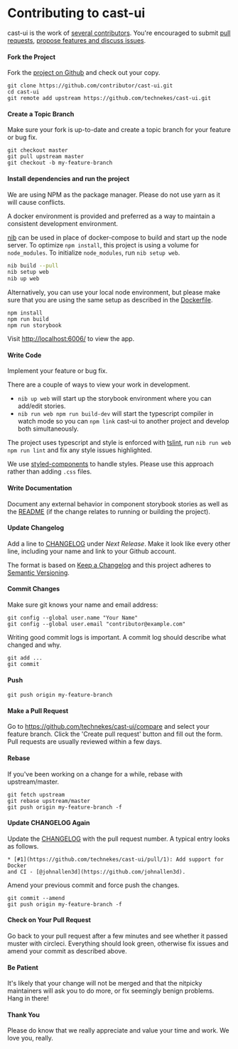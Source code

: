 # Contributing to cast-ui

cast-ui is the work of [several contributors](https://github.com/technekes/cast-ui/graphs/contributors). You're encouraged to submit [pull requests](https://github.com/technekes/cast-ui/pulls), [propose features and discuss issues](https://github.com/technekes/cast-ui/issues).

#### Fork the Project

Fork the [project on Github](https://github.com/technekes/cast-ui) and check
out your copy.

```
git clone https://github.com/contributor/cast-ui.git
cd cast-ui
git remote add upstream https://github.com/technekes/cast-ui.git
```

#### Create a Topic Branch

Make sure your fork is up-to-date and create a topic branch for your feature or
bug fix.

```
git checkout master
git pull upstream master
git checkout -b my-feature-branch
```

#### Install dependencies and run the project

We are using NPM as the package manager. Please do not use yarn as it will
cause conflicts.

A docker environment is provided and preferred as a way to maintain
a consistent development environment.

[nib](https://github.com/technekes/nib) can be used in place of docker-compose
to build and start up the node server. To optimize `npm install`,
this project is using a volume for `node_modules`. To initialize `node_modules`,
run `nib setup web`.

```sh
nib build --pull
nib setup web
nib up web
```

Alternatively, you can use your local node environment, but please make sure
that you are using the same setup as described in the
[Dockerfile](https://github.com/technekes/cast-ui/blob/master/Dockerfile).

```
npm install
npm run build
npm run storybook
```

Visit [http://localhost:6006/](http://localhost:6006/) to view the app.

#### Write Code

Implement your feature or bug fix.

There are a couple of ways to view your work in development.

- `nib up web` will start up the storybook environment where you can add/edit stories.
- `nib run web npm run build-dev` will start the typescript compiler in watch
  mode so you can `npm link` cast-ui to another project and develop both simultaneously.

The project uses typescript and style is enforced with
[tslint](https://palantir.github.io/tslint/), run `nib run web npm run lint`
and fix any style issues highlighted.

We use [styled-components](https://www.styled-components.com/) to handle styles.
Please use this approach rather than adding `.css` files.

#### Write Documentation

Document any external behavior in component storybook stories as well as the
[README](README.md) (if the change relates to running or building the project).

#### Update Changelog

Add a line to [CHANGELOG](CHANGELOG.md) under _Next Release_. Make it look
like every other line, including your name and link to your Github account.

The format is based on [Keep a Changelog](http://keepachangelog.com/en/1.0.0/)
and this project adheres to [Semantic Versioning](http://semver.org/spec/v2.0.0.html).

#### Commit Changes

Make sure git knows your name and email address:

```
git config --global user.name "Your Name"
git config --global user.email "contributor@example.com"
```

Writing good commit logs is important. A commit log should describe what
changed and why.

```
git add ...
git commit
```

#### Push

```
git push origin my-feature-branch
```

#### Make a Pull Request

Go to https://github.com/technekes/cast-ui/compare and select your feature
branch. Click the 'Create pull request' button and fill out the form. Pull
requests are usually reviewed within a few days.

#### Rebase

If you've been working on a change for a while, rebase with upstream/master.

```
git fetch upstream
git rebase upstream/master
git push origin my-feature-branch -f
```

#### Update CHANGELOG Again

Update the [CHANGELOG](CHANGELOG.md) with the pull request number. A typical
entry looks as follows.

```
* [#1](https://github.com/technekes/cast-ui/pull/1): Add support for Docker
and CI - [@johnallen3d](https://github.com/johnallen3d).
```

Amend your previous commit and force push the changes.

```
git commit --amend
git push origin my-feature-branch -f
```

#### Check on Your Pull Request

Go back to your pull request after a few minutes and see whether it passed
muster with circleci. Everything should look green, otherwise fix issues
and amend your commit as described above.

#### Be Patient

It's likely that your change will not be merged and that the nitpicky
maintainers will ask you to do more, or fix seemingly benign problems. Hang
in there!

#### Thank You

Please do know that we really appreciate and value your time and work. We love
you, really.
